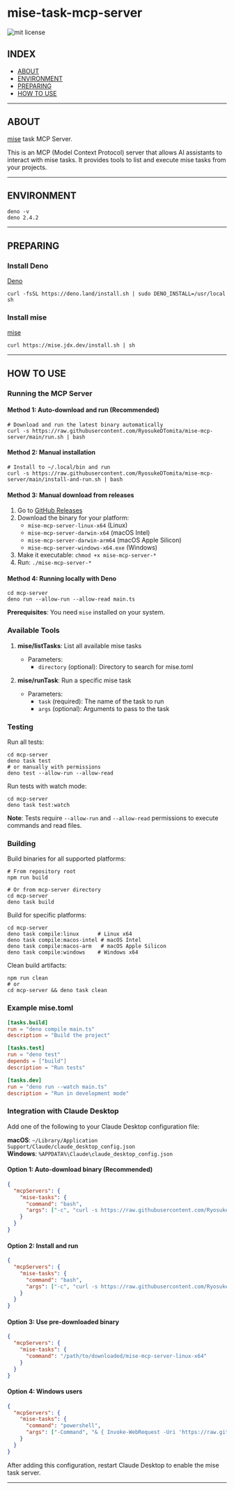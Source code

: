 # mise-task-mcp-server

![mit license](https://img.shields.io/github/license/RyosukeDTomita/mise-mcp-server)

## INDEX

- [ABOUT](#about)
- [ENVIRONMENT](#environment)
- [PREPARING](#preparing)
- [HOW TO USE](#how-to-use)

---

## ABOUT

[mise](https://github.com/jdx/mise) task MCP Server.

This is an MCP (Model Context Protocol) server that allows AI assistants to interact with mise tasks. It provides tools to list and execute mise tasks from your projects.

---

## ENVIRONMENT

```shell
deno -v
deno 2.4.2
```

---

## PREPARING

### Install Deno

[Deno](https://deno.com/)

```shell
curl -fsSL https://deno.land/install.sh | sudo DENO_INSTALL=/usr/local sh
```

### Install mise

[mise](https://mise.jdx.dev/)

```shell
curl https://mise.jdx.dev/install.sh | sh
```

---

## HOW TO USE

### Running the MCP Server

#### Method 1: Auto-download and run (Recommended)

```shell
# Download and run the latest binary automatically
curl -s https://raw.githubusercontent.com/RyosukeDTomita/mise-mcp-server/main/run.sh | bash
```

#### Method 2: Manual installation

```shell
# Install to ~/.local/bin and run
curl -s https://raw.githubusercontent.com/RyosukeDTomita/mise-mcp-server/main/install-and-run.sh | bash
```

#### Method 3: Manual download from releases

1. Go to [GitHub Releases](https://github.com/RyosukeDTomita/mise-mcp-server/releases)
2. Download the binary for your platform:
   - `mise-mcp-server-linux-x64` (Linux)
   - `mise-mcp-server-darwin-x64` (macOS Intel)
   - `mise-mcp-server-darwin-arm64` (macOS Apple Silicon)
   - `mise-mcp-server-windows-x64.exe` (Windows)
3. Make it executable: `chmod +x mise-mcp-server-*`
4. Run: `./mise-mcp-server-*`

#### Method 4: Running locally with Deno

```shell
cd mcp-server
deno run --allow-run --allow-read main.ts
```

**Prerequisites**: You need `mise` installed on your system.

### Available Tools

1. **mise/listTasks**: List all available mise tasks
   - Parameters:
     - `directory` (optional): Directory to search for mise.toml

2. **mise/runTask**: Run a specific mise task
   - Parameters:
     - `task` (required): The name of the task to run
     - `args` (optional): Arguments to pass to the task

### Testing

Run all tests:

```shell
cd mcp-server
deno task test
# or manually with permissions
deno test --allow-run --allow-read
```

Run tests with watch mode:

```shell
cd mcp-server
deno task test:watch
```

**Note**: Tests require `--allow-run` and `--allow-read` permissions to execute commands and read files.

### Building

Build binaries for all supported platforms:

```shell
# From repository root
npm run build

# Or from mcp-server directory
cd mcp-server
deno task build
```

Build for specific platforms:

```shell
cd mcp-server
deno task compile:linux      # Linux x64
deno task compile:macos-intel # macOS Intel
deno task compile:macos-arm   # macOS Apple Silicon  
deno task compile:windows    # Windows x64
```

Clean build artifacts:

```shell
npm run clean
# or
cd mcp-server && deno task clean
```

### Example mise.toml

```toml
[tasks.build]
run = "deno compile main.ts"
description = "Build the project"

[tasks.test]
run = "deno test"
depends = ["build"]
description = "Run tests"

[tasks.dev]
run = "deno run --watch main.ts"
description = "Run in development mode"
```

### Integration with Claude Desktop

Add one of the following to your Claude Desktop configuration file:

**macOS**: `~/Library/Application Support/Claude/claude_desktop_config.json`  
**Windows**: `%APPDATA%\Claude\claude_desktop_config.json`

#### Option 1: Auto-download binary (Recommended)

```json
{
  "mcpServers": {
    "mise-tasks": {
      "command": "bash",
      "args": ["-c", "curl -s https://raw.githubusercontent.com/RyosukeDTomita/mise-mcp-server/main/run.sh | bash"]
    }
  }
}
```

#### Option 2: Install and run

```json
{
  "mcpServers": {
    "mise-tasks": {
      "command": "bash",
      "args": ["-c", "curl -s https://raw.githubusercontent.com/RyosukeDTomita/mise-mcp-server/main/install-and-run.sh | bash"]
    }
  }
}
```

#### Option 3: Use pre-downloaded binary

```json
{
  "mcpServers": {
    "mise-tasks": {
      "command": "/path/to/downloaded/mise-mcp-server-linux-x64"
    }
  }
}
```

#### Option 4: Windows users

```json
{
  "mcpServers": {
    "mise-tasks": {
      "command": "powershell",
      "args": ["-Command", "& { Invoke-WebRequest -Uri 'https://raw.githubusercontent.com/RyosukeDTomita/mise-mcp-server/main/run.sh' -UseBasicParsing | Select-Object -ExpandProperty Content | bash }"]
    }
  }
}
```

After adding this configuration, restart Claude Desktop to enable the mise task server.

---
